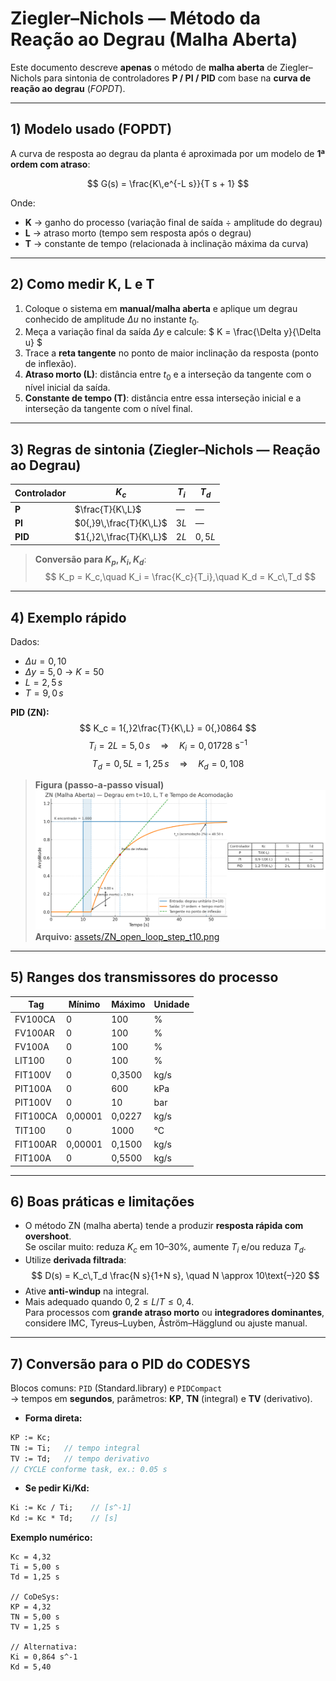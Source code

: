 # Ziegler–Nichols — Método da Reação ao Degrau (Malha Aberta)

Este documento descreve **apenas** o método de **malha aberta** de Ziegler–Nichols para sintonia de controladores **P / PI / PID** com base na **curva de reação ao degrau** (*FOPDT*).

---

## 1) Modelo usado (FOPDT)

A curva de resposta ao degrau da planta é aproximada por um modelo de **1ª ordem com atraso**:

$$
G(s) = \frac{K\,e^{-L s}}{T s + 1}
$$

Onde:
- **K** → ganho do processo (variação final de saída ÷ amplitude do degrau)  
- **L** → atraso morto (tempo sem resposta após o degrau)  
- **T** → constante de tempo (relacionada à inclinação máxima da curva)

---

## 2) Como medir **K**, **L** e **T**

1. Coloque o sistema em **manual/malha aberta** e aplique um degrau conhecido de amplitude $\Delta u$ no instante $t_0$.  
2. Meça a variação final da saída $\Delta y$ e calcule:
   $
   K = \frac{\Delta y}{\Delta u}
   $
3. Trace a **reta tangente** no ponto de maior inclinação da resposta (ponto de inflexão).  
4. **Atraso morto (L)**: distância entre $t_0$ e a interseção da tangente com o nível inicial da saída.  
5. **Constante de tempo (T)**: distância entre essa interseção inicial e a interseção da tangente com o nível final.

---

## 3) Regras de sintonia (Ziegler–Nichols — Reação ao Degrau)

| Controlador | $K_c$                                  | $T_i$    | $T_d$   |
|-------------|----------------------------------------|----------|-----------|
| **P**       | $\frac{T}{K\,L}$                       | —        | —         |
| **PI**      | $0{,}9\,\frac{T}{K\,L}$                | $3L$     | —         |
| **PID**     | $1{,}2\,\frac{T}{K\,L}$                | $2L$     | $0{,}5L$|

> **Conversão para $K_p, K_i, K_d$**:  
> $$
> K_p = K_c,\quad K_i = \frac{K_c}{T_i},\quad K_d = K_c\,T_d
> $$

---

## 4) Exemplo rápido

Dados:
- $\Delta u = 0{,}10$  
- $\Delta y = 5{,}0$ → $K = 50$  
- $L = 2{,}5\,s$  
- $T = 9{,}0\,s$  

**PID (ZN):**
$$
K_c = 1{,}2\frac{T}{K\,L} = 0{,}0864
$$
$$
T_i = 2L = 5{,}0\,s \quad\Rightarrow\quad K_i = 0{,}01728\ \text{s}^{-1}
$$
$$
T_d = 0{,}5L = 1{,}25\,s \quad\Rightarrow\quad K_d = 0{,}108
$$

> **Figura (passo-a-passo visual)**  
> ![ZN Open-Loop — Degrau em t=10, Tempo Morto e L/T](assets/ZN_open_loop_step_t10.png)  
> **Arquivo:** [assets/ZN_open_loop_step_t10.png](assets/ZN_open_loop_step_t10.png)

---

## 5) Ranges dos transmissores do processo

| Tag       | Mínimo      | Máximo         | Unidade     |
|-----------|-------------|----------------|-------------|
| FV100CA   | 0           | 100            | %           |
| FV100AR   | 0           | 100            | %           |
| FV100A    | 0           | 100            | %           |
| LIT100    | 0           | 100            | %           |
| FIT100V   | 0           | 0,3500         | kg/s        |
| PIT100A   | 0           | 600            | kPa         |
| PIT100V   | 0           | 10             | bar         |
| FIT100CA  | 0,00001     | 0,0227         | kg/s        |
| TIT100    | 0           | 1000           | °C          |
| FIT100AR  | 0,00001     | 0,1500         | kg/s        |
| FIT100A   | 0           | 0,5500         | kg/s        |

---

## 6) Boas práticas e limitações

- O método ZN (malha aberta) tende a produzir **resposta rápida com overshoot**.  
  Se oscilar muito: reduza $K_c$ em 10–30%, aumente $T_i$ e/ou reduza $T_d$.
- Utilize **derivada filtrada**:
  $$
  D(s) = K_c\,T_d \frac{N s}{1+N s}, \quad N \approx 10\text{–}20
  $$
- Ative **anti-windup** na integral.
- Mais adequado quando $0{,}2 \leq L/T \leq 0{,}4$.  
  Para processos com **grande atraso morto** ou **integradores dominantes**, considere IMC, Tyreus–Luyben, Åström–Hägglund ou ajuste manual.

---

## 7) Conversão para o **PID do CODESYS**

Blocos comuns: `PID` (Standard.library) e `PIDCompact`  
→ tempos em **segundos**, parâmetros: **KP**, **TN** (integral) e **TV** (derivativo).

- **Forma direta:**
```pascal
KP := Kc;
TN := Ti;   // tempo integral
TV := Td;   // tempo derivativo
// CYCLE conforme task, ex.: 0.05 s
```

- **Se pedir Ki/Kd:**
```pascal
Ki := Kc / Ti;    // [s^-1]
Kd := Kc * Td;    // [s]
```

**Exemplo numérico:**
```
Kc = 4,32
Ti = 5,00 s
Td = 1,25 s

// CoDeSys:
KP = 4,32
TN = 5,00 s
TV = 1,25 s

// Alternativa:
Ki = 0,864 s^-1
Kd = 5,40
```
